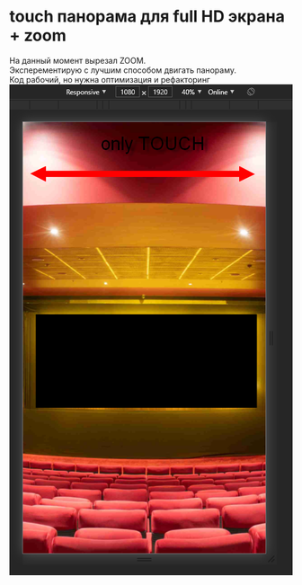 # touch панорама для full HD экрана + zoom
На данный момент вырезал ZOOM. 
<br>
Эксперементирую с лучшим способом двигать панораму.
<br>
Код рабочий, но нужна оптимизация и рефакторинг
<br>
<img src="cover.PNG">
